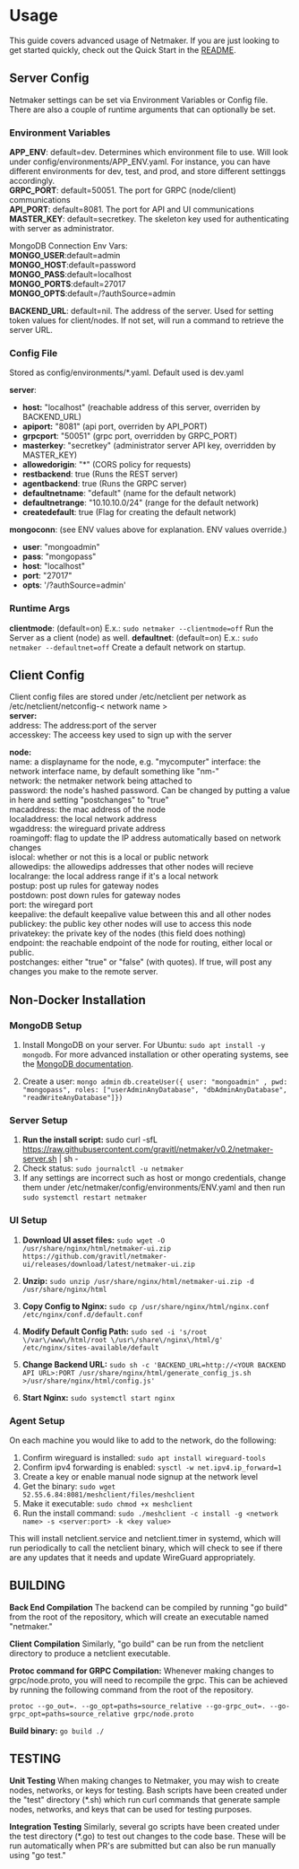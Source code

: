 # Usage

This guide covers advanced usage of Netmaker. If you are just looking to get started quickly, check out the Quick Start in the [README](../README.md).

## Server Config
Netmaker settings can be set via Environment Variables or Config file. There are also a couple of runtime arguments that can optionally be set.

### Environment Variables
**APP_ENV**: default=dev. Determines which environment file to use. Will look under config/environments/APP_ENV.yaml. For instance, you can  have different environments  for dev,  test, and prod,  and store different settinggs  accordingly.  
**GRPC_PORT**: default=50051. The port for GRPC (node/client) communications  
**API_PORT**: default=8081. The port for API and UI communications  
**MASTER_KEY**: default=secretkey. The skeleton key used for authenticating with server as administrator.  
  
MongoDB Connection Env Vars:  
**MONGO_USER**:default=admin   
**MONGO_HOST**:default=password  
**MONGO_PASS**:default=localhost   
**MONGO_PORTS**:default=27017  
**MONGO_OPTS**:default=/?authSource=admin  
  
**BACKEND_URL**: default=nil. The address of the server. Used for setting token values  for client/nodes. If not set, will run a command to retrieve the server URL.  

###   Config File
Stored as config/environments/*.yaml. Default used is dev.yaml

**server**:
  - **host:** "localhost" (reachable address of this server, overriden by BACKEND_URL)
  - **apiport:** "8081" (api port, overriden  by API_PORT)
  - **grpcport**: "50051" (grpc port, overridden by GRPC_PORT)
  - **masterkey**: "secretkey" (administrator server API key, overridden by MASTER_KEY)
  - **allowedorigin**: "*" (CORS policy  for requests)
  - **restbackend**: true (Runs the REST server)
  - **agentbackend**: true (Runs the GRPC server)
  - **defaultnetname**: "default" (name for the default  network)
  - **defaultnetrange**: "10.10.10.0/24" (range for the default network)
  - **createdefault**: true (Flag for creating the default network)
  
**mongoconn**: (see ENV values above for explanation.  ENV values override.)
  - **user**: "mongoadmin"
  - **pass**: "mongopass"
  - **host**: "localhost"
  - **port**: "27017"
  - **opts**: '/?authSource=admin'

### Runtime Args

**clientmode**: (default=on) E.x.: `sudo netmaker --clientmode=off` Run the Server as a client (node) as well.
**defaultnet**:  (default=on) E.x.: `sudo netmaker --defaultnet=off` Create a default network on startup.

## Client  Config

Client config files are stored under /etc/netclient  per network as /etc/netclient/netconfig-< network name >  
**server:**  
    address: The address:port of the server  
    accesskey: The acceess key used to sign up with the server  
  
**node:**  
    name: a displayname for the node, e.g. "mycomputer" 
    interface:  the network interface name, by default something like "nm-"  
    network: the netmaker network being attached to  
    password: the node's hashed password. Can be changed by putting a value in here and setting "postchanges" to "true"   
    macaddress: the mac address of the node  
    localaddress: the local network address   
    wgaddress: the wireguard private address  
    roamingoff: flag to update the IP address automatically based on network changes  
    islocal: whether or not this is a local or public network   
    allowedips: the allowedips addresses that other nodes will recieve  
    localrange: the local address range if it's a local network  
    postup: post up rules for gateway nodes  
    postdown: post down rules for gateway nodes  
    port: the wiregard port   
    keepalive: the default keepalive value between this and all other nodes  
    publickey: the public key other nodes will use to access this node   
    privatekey: the private key of the nodes (this field does nothing)  
    endpoint: the reachable endpoint of the node for routing, either local or public.  
    postchanges: either "true" or "false" (with quotes). If true, will post any changes you make to the remote server. 


## Non-Docker Installation

### MongoDB Setup
1.  Install MongoDB on your server. For Ubuntu: `sudo apt install -y mongodb`. For more advanced installation or other operating systems, see  the [MongoDB documentation](https://docs.mongodb.com/manual/administration/install-community/).

2. Create a user:
`mongo admin`
`db.createUser({ user: "mongoadmin" , pwd: "mongopass", roles: ["userAdminAnyDatabase", "dbAdminAnyDatabase", "readWriteAnyDatabase"]})`

### Server Setup
 1. **Run the install script:** sudo curl -sfL https://raw.githubusercontent.com/gravitl/netmaker/v0.2/netmaker-server.sh | sh -
 2. Check status:  `sudo journalctl -u netmaker`
2. If any settings are incorrect such as host or mongo credentials, change them under /etc/netmaker/config/environments/ENV.yaml and then run `sudo systemctl restart netmaker`

### UI Setup
1. **Download UI asset files:** `sudo wget -O /usr/share/nginx/html/netmaker-ui.zip https://github.com/gravitl/netmaker-ui/releases/download/latest/netmaker-ui.zip`

2. **Unzip:** `sudo unzip /usr/share/nginx/html/netmaker-ui.zip -d /usr/share/nginx/html`

3. **Copy Config to Nginx:** `sudo cp /usr/share/nginx/html/nginx.conf /etc/nginx/conf.d/default.conf`

4. **Modify Default Config Path:** `sudo sed -i 's/root \/var\/www\/html/root \/usr\/share\/nginx\/html/g' /etc/nginx/sites-available/default`

5. **Change Backend URL:** `sudo sh -c 'BACKEND_URL=http://<YOUR BACKEND API URL>:PORT /usr/share/nginx/html/generate_config_js.sh >/usr/share/nginx/html/config.js'`

6. **Start Nginx:** `sudo systemctl start nginx`

### Agent  Setup

On each machine you would like to add to the network, do the following:

1. Confirm wireguard is installed: `sudo apt install wireguard-tools`
2. Confirm ipv4 forwarding is enabled: `sysctl -w net.ipv4.ip_forward=1`
3. Create a key or enable manual node signup at the network level
4. Get the binary: `sudo wget 52.55.6.84:8081/meshclient/files/meshclient`
5. Make it executable: `sudo chmod +x meshclient`
6. Run the install command: `sudo ./meshclient -c install -g <network name> -s <server:port> -k <key value>`

This will install netclient.service and netclient.timer in systemd, which will run periodically to call the netclient binary, which will check to see if there are any updates that it needs and update WireGuard appropriately.

## BUILDING
**Back End Compilation** 
The backend can be compiled by running "go build" from the  root of the repository,  which will create an executable named "netmaker." 

**Client Compilation**
Similarly, "go build" can be run from the netclient directory to produce a netclient executable.

**Protoc command for GRPC Compilation:** 
Whenever making changes to grpc/node.proto, you will need to recompile the grpc. This can be achieved by running the following command from the root of the repository.

    protoc --go_out=. --go_opt=paths=source_relative --go-grpc_out=. --go-grpc_opt=paths=source_relative grpc/node.proto

**Build binary:**   `go build ./` 


## TESTING

**Unit Testing**
When making changes to Netmaker, you may wish to create nodes, networks, or keys for testing. Bash scripts have been created under the "test" directory (*.sh) which run curl commands that generate sample nodes, networks, and keys that can be used for testing purposes.

**Integration Testing**
Similarly, several go  scripts have been created under the test directory (*.go) to test out changes to the code base.  These will be run automatically when PR's are submitted but can also be run manually using "go test."
